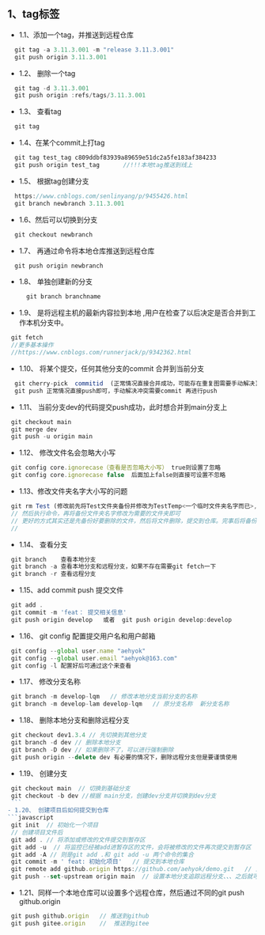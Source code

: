 
## 1、tag标签
  - 1.1、添加一个tag，并推送到远程仓库
  ```javascript
    git tag -a 3.11.3.001 -m "release 3.11.3.001"
    git push origin 3.11.3.001
  ```
  - 1.2、 删除一个tag
  ```javascript
    git tag -d 3.11.3.001
    git push origin :refs/tags/3.11.3.001  
  ```
  - 1.3、 查看tag
  ```javascript
    git tag
  ```
  - 1.4、在某个commit上打tag
  ```javascript
    git tag test_tag c809ddbf83939a89659e51dc2a5fe183af384233　　　　
    git push origin test_tag　　　　//!!!本地tag推送到线上
  ```
  - 1.5、 根据tag创建分支
  ```javascript
    https://www.cnblogs.com/senlinyang/p/9455426.html
    git branch newbranch 3.11.3.001
  ```
  - 1.6、然后可以切换到分支 
  ```javascript
    git checkout newbranch
  ```
  - 1.7、 再通过命令将本地仓库推送到远程仓库
  ```javascript
    git push origin newbranch
  ```
  - 1.8、 单独创建新的分支
    ```javascript
      git branch branchname
    ```
  - 1.9、 是将远程主机的最新内容拉到本地 ,用户在检查了以后决定是否合并到工作本机分支中。
   ```javascript
    git fetch
    //更多基本操作
    //https://www.cnblogs.com/runnerjack/p/9342362.html
   ```
  - 1.10、 将某个提交，任何其他分支的commit 合并到当前分支
  ```javascript
    git cherry-pick  commitid  (正常情况直接合并成功，可能存在重复图需要手动解决)
    git push 正常情况直接push即可，手动解决冲突需要commit 再进行push
   ```
   - 1.11、 当前分支dev的代码提交push成功，此时想合并到main分支上
   ```javascript
    git checkout main
    git merge dev
    git push -u origin main
   ```
   - 1.12、 修改文件名会忽略大小写
   ```javascript
    git config core.ignorecase（查看是否忽略大小写） true则设置了忽略
    git config core.ignorecase false  后面加上false则直接可设置不忽略
   ```
   - 1.13、修改文件夹名字大小写的问题
   ```javascript
    git rm Test (修改前先将Test文件夹备份并修改为TestTemp<一个临时文件夹名字而已>,
    // 然后执行命令，再将备份文件夹名字修改为需要的文件夹即可
    // 更好的方式其实还是先备份好要删除的文件，然后将文件删除，提交到仓库。完事后将备份的文件复制回来，然后修改文件大小写，再提交即可。
    // 
   ```
   - 1.14、 查看分支
   ```javascript
    git branch    查看本地分支
    git branch -a 查看本地分支和远程分支，如果不存在需要git fetch一下
    git branch -r 查看远程分支
   ```
   - 1.15、add commit push 提交文件
   ```javascript
    git add .
    git commit -m 'feat： 提交相关信息'
    git push origin develop   或者  git push origin develop:develop
   ```
   - 1.16、 git config 配置提交用户名和用户邮箱
   ```javascript
    git config --global user.name "aehyok"
    git config --global user.email "aehyok@163.com"
    git config -l 配置好后可通过这个来查看
   ```
   - 1.17、 修改分支名称
   ```javascript
    git branch -m develop-lqm   // 修改本地分支当前分支的名称
    git branch -m develop-lam develop-lqm   // 原分支名称  新分支名称
   ```
   - 1.18、 删除本地分支和删除远程分支
   ```javascript
    git checkout dev1.3.4 // 先切换到其他分支
    git branch -d dev // 删除本地分支
    git branch -D dev // 如果删除不了，可以进行强制删除
    git push origin --delete dev 有必要的情况下，删除远程分支但是要谨慎使用
   ```
   - 1.19、 创建分支
   ```javascript
    git checkout main  // 切换到基础分支
    git checkout -b dev //根据 main分支，创建dev分支并切换到dev分支
    ```
   - 1.20、 创建项目后如何提交到仓库
   ```javascript
    git init  // 初始化一个项目
    // 创建项目文件后
    git add . // 将添加或修改的文件提交到暂存区
    git add -u  // 将监控已经被add进暂存区的文件，会将被修改的文件再次提交到暂存区
    git add -A // 则是git add .和 git add -u 两个命令的集合
    git commit -m ' feat: 初始化项目'   // 提交到本地仓库
    git remote add github.origin https://github.com/aehyok/demo.git   // 当然也可以使用ssh 链接 
    git push --set-upstream origin main  // 设置本地分支追踪远程分支、、、之后就可以直接git push
   ``` 
   - 1.21、同样一个本地仓库可以设置多个远程仓库，然后通过不同的git push github.origin
   ```javascript
    git push github.origin   // 推送到github
    git push gitee.origin    //  推送到gitee
   ```
